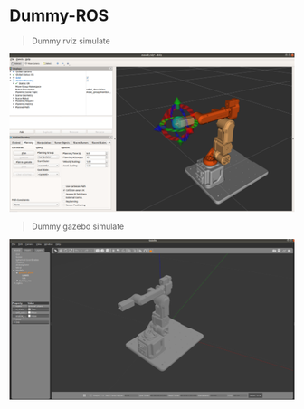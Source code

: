 # Dummy-ROS
> Dummy rviz simulate

![](./dummy_ros_files/img/dummy_rviz_moveit.png )
> Dummy gazebo simulate

![](./dummy_ros_files/img/dummy_gazebo.png)
